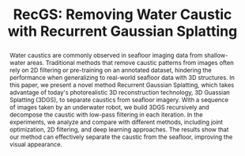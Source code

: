 ---
id:             2024-1-recgs
title:          "RecGS: Removing Water Caustic with Recurrent Gaussian Splatting"
authors:
    - Me
    - WZhi
    - Kaining
    - Josh
    - Corina
    - MJR
venue:          in submission
year:           "2024-07"
thumbnail:      assets/publications/2024-recgs/recgs.png
links:
    code:       https://github.com/tyz1030/recgs
    website:    https://tyz1030.github.io/proj/recgs.html

layout: project
short_title: Removing Water Caustic with Recurrent Gaussian Splatting
abstract: "Water caustics are commonly observed in seafloor imaging data from shallow-water areas. Traditional methods that remove caustic patterns from images often rely on 2D filtering or pre-training on an annotated dataset, hindering the performance when generalizing to real-world seafloor data with 3D structures. In this paper, we present a novel method Recurrent Gaussian Splatting, which takes advantage of today's photorealistic 3D reconstruction technology, 3D Guassian Splatting (3DGS), to separate caustics from seafloor imagery. With a sequence of images taken by an underwater robot, we build 3DGS recursively and decompose the caustic with low-pass filtering in each iteration. In the experiments, we analyze and compare with different methods, including joint optimization, 2D filtering, and deep learning approaches. The results show that our method can effectively separate the caustic from the seafloor, improving the visual appearance."
---